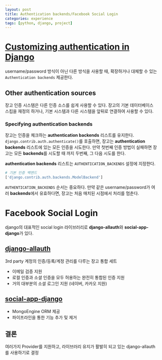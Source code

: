 ```yaml
---
layout: post
title: Authentication backends/Facebook Social Login
categories: experience
tags: [python, django, project]
---
```


# [Customizing authentication in Django](https://docs.djangoproject.com/en/1.10/topics/auth/customizing/)
username/password 방식이 아닌 다른 방식을 사용할 때, 확장하거나 대체할 수 있는 `Authentication backends` 제공한다.

## Other authentication sources
장고 인증 시스템은 다른 인증 소스를 쉽게 사용할 수 있다. 장고의 기본 데이터베이스 스킴을 재정의 하거나, 기본 시스템과 다른 시스템을 앞뒤로 연결하여 사용할 수 있다.

### Specifying authentication backends
장고는 인증을 체크하는 **authentication backends** 리스트를 유지한다. `django.contrib.auth.authenticate()`를 호출하면, 장고는 **authentication backends** 리스트에 있는 모든 인증을 시도한다. 만약 첫번째 인증 방법이 실패하면 장고는 모든 **backends**를 시도할 때 까지 두번째, 그 다음 시도를 한다.

**authentication backends** 리스트는 `AUTHENTICATION_BACKENDS` 설정에 지정한다.

```python
# 기본 인증 백엔드
['django.contrib.auth.backends.ModelBackend']
```

`AUTHENTICATION_BACKENDS` 순서는 중요하다. 만약 같은 username/password가 여러 **backends**에서 유효하다면, 장고는 처음 매치된 시점에서 처리를 멈춘다.


# Facebook Social Login
django의 대표적인 social login 라이브러리로 **django-allauth**와 **social-app-django**가 있다.

## [django-allauth](https://django-allauth.readthedocs.io/en/latest/)
3rd party 계정의 인증/등록/계정 관리를 다루는 장고 통합 세트

- 이메일 검증 지원
- 로컬 인증과 소셜 인증을 모두 허용하는 완전히 통합된 인증 지원
- 거의 대부분의 소셜 로그인 지원 (네이버, 카카오 지원)

## [social-app-django](http://python-social-auth.readthedocs.io/en/latest/configuration/django.html)
- MongoEngine ORM 제공
- 파이프라인을 통한 기능 추가 및 제거


## 결론
여러가지 Provider를 지원하고, 라이브러리 유지가 활발히 되고 있는 django-allauth를 사용하기로 결정
